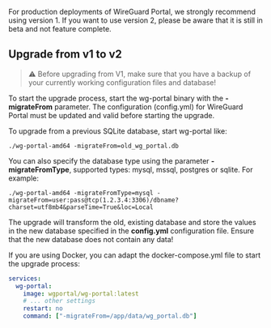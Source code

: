 For production deployments of WireGuard Portal, we strongly recommend using version 1. 
If you want to use version 2, please be aware that it is still in beta and not feature complete.

## Upgrade from v1 to v2

> :warning: Before upgrading from V1, make sure that you have a backup of your currently working configuration files and database!

To start the upgrade process, start the wg-portal binary with the **-migrateFrom** parameter.
The configuration (config.yml) for WireGuard Portal must be updated and valid before starting the upgrade.

To upgrade from a previous SQLite database, start wg-portal like:

```shell
./wg-portal-amd64 -migrateFrom=old_wg_portal.db
```

You can also specify the database type using the parameter **-migrateFromType**, supported types: mysql, mssql, postgres or sqlite.
For example:

```shell
./wg-portal-amd64 -migrateFromType=mysql -migrateFrom=user:pass@tcp(1.2.3.4:3306)/dbname?charset=utf8mb4&parseTime=True&loc=Local
```

The upgrade will transform the old, existing database and store the values in the new database specified in the **config.yml** configuration file.
Ensure that the new database does not contain any data!

If you are using Docker, you can adapt the docker-compose.yml file to start the upgrade process:

```yaml
services:
  wg-portal:
    image: wgportal/wg-portal:latest
    # ... other settings
    restart: no
    command: ["-migrateFrom=/app/data/wg_portal.db"]
```